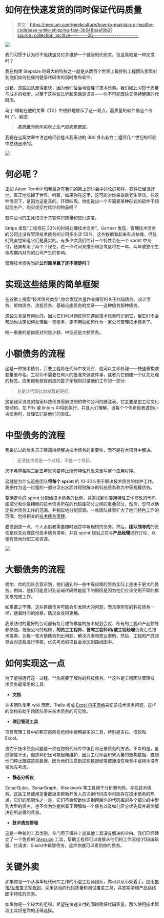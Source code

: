 # 如何在快速发货的同时保证代码质量

> 原文：<https://medium.com/geekculture/how-to-maintain-a-healthy-codebase-while-shipping-fast-3b548baa10b2?source=collection_archive---------26----------------------->

![](img/36ef0b74f8057e324e497ca9b5147ca5.png)

我们习惯于认为你不能快速交付并维护一个健康的代码库。但这真的是一种交换吗？

我在构建 Stepsize 时最大的特权之一就是从数百个世界上最好的工程团队那里听到他们如何在保持健康代码库的同时发布软件。

没错，这些团队走得更快，因为他们恰当地管理了技术债务。我们如此习惯于质量与成本的权衡，以至于这种说法听起来像是谎言——你不可能既快又保持健康的代码库。

马丁·福勒在他的文章《T2》中很好地驳斥了这一观点，高质量的软件值这个价吗？’。剧透:

> ***高质量的软件实际上生产起来更便宜。***

我将在这篇文章中讲述的经验是从我采访的 300 多名软件工程师几个世纪的经验中总结出来的。

![](img/dfb86cc229443bd2fa953a620aba3375.png)

# 何必呢？

正如 Adam Tornhill 和我最近在我们的[网上研讨会](https://www.stepsize.com/blog/ask-me-anything-technical-debt)中讨论的那样，软件已经很好地、真正地吃掉了世界。听着，如果你在这里，这可能对你来说是老生常谈。在这种情况下，是因为这是真的。环顾四周，你能说出一个不需要某种形式的软件干预就能生产、购买或交付给你的物品吗？

软件公司的生死取决于其软件的质量和交付速度。

Stripe 发现“工程师花 33%的时间处理技术债务”。Gartner 发现，管理技术债务的公司比没有管理技术债务的公司多出货 50%。这些数据看起来有点枯燥，但我们凭直觉知道它们是真实的。有多少次我们估计一个特性会在一个 sprint 中交付，结果却用了两个？现在，花一点时间来推断和思考这将在一年、两年或整个生命周期内对你的公司产生的影响。

管理技术债得当的**公司简单赢了还不清楚吗？**

# 实现这些结果的简单框架

在谷歌上搜索“技术债务类型”,你会发现大量作者撰写的关于代码债务、设计债务、架构债务、流程债务、基础设施债务的文章——这种债务那种债务。

这些文章是有帮助的，因为它们可以训练你在遇到技术债务时识别它，但它们不会帮助你决定如何处理每一笔债务，更不用说如何作为一家公司管理技术债务了。

唯一重要的是你面对的是小额、中型还是大额债务。

# 小额债务的流程

这是一种技术债务，只要工程师在代码中发现它，就可以立即处理——快速重构或变量重命名。工程师不需要任何人的批准来做这件事，或者为它创建一个优先处理的标签。应用鲍勃叔叔创造的童子军规则只是他们工作的一部分:

> 总是让代码比你发现的更好。

这是我采访过的每家科技债务得到控制的软件公司的赌注表。它主要是由工程文化驱动的，在 PRs 或 linters 中得到执行，并且人们理解，当每个个体贡献者遇到小块债务时，处理它们是他们的责任。

# 中型债务的流程

我采访过的优秀员工强调持续解决技术债务的重要性，而不是在大项目中解决。

> 还清技术债是一个过程，不是一个项目。

您不希望每隔三到五年就需要停止所有特性开发来重写整个应用程序。

这就是为什么这些团队**将每个 sprint** 的 10-30%用于解决技术债务的维护工作。我把作为这一过程的一部分浮出水面并得到解决的科技债务称为中等规模债务。

要确定你的 sprint 分配给技术债务的比例，只需找到你要用特性工作修改的代码库部分和你最糟糕的技术债务所在的代码库部分之间的重叠部分。然后，您可以确定技术债务工作的范围，并相应地分配资源。一些团队甚至扩大了他们特色工作的范围，包括相关的[技术债务清理](https://www.stepsize.com/blog/how-to-stop-wasting-engineering-time-on-technical-debt)。

要做到这一点，个人贡献者需要随时跟踪中等规模的债务。然后，**团队领导的**的责任是优先处理这份技术债务清单，并在 sprint 规划之前与**产品经理**进行讨论，以便有效地分配工程资源。

![](img/a9f29a53314147533637eed361f05286.png)

# 大额债务的流程

偶尔，你的团队会意识到，他们遇到的一些中等规模的债务实际上是由于更大的债务。例如，他们可能意识到前端代码性能低下的原因是因为他们应该使用不同的框架来完成工作。

如果置之不理，这些巨额债务可能会引发巨大的问题，而且像所有的科技债务一样，随着时间的推移，情况会变得更糟。

我采访过的最好的公司都有每月或每季度的技术规划会议，所有的工程和产品领导都参加。根据公司的规模，**的员工工程师、首席工程师和/或工程经理**负责汇总技术提案，为每一笔大额债务列出问题、解决方案和商业案例。然后，工程和产品领导会对这些进行审核，优先考虑的项目会添加到路线图中。

# 如何实现这一点

为了能够运行这一过程，**你需要了解你的科技债务。**这些是工程团队管理技术债务最常用的工具:

*   **文档**

许多团队使用 wiki 页面、Trello 板或 [Excel 电子表格](https://stepsize.hubspotpagebuilder.com/free-spreadsheet-to-manage-technical-debt)来记录技术债务问题。这样的文档有助于跨团队带来技术债务的可见性。

*   **项目管理工具**

项目管理工具中的积压是所有组织中使用最多的工具，特别是吉拉、汉软和 Excel。

致力于技术债务问题是一种在你的代码库中编目和记录债务的方法。不幸的是，虽然聊胜于无，但这种积压可能很难维护，因为工程师会积累大量的重构数据，直到他们停止跟踪这些数据，因为他们注意到这些数据经常被淹没在噪音中或根本没有被优先考虑。

*   **静态分析仪**

SonarQube、SonarGraph、Klockwork 等工具用于分析源代码，寻找技术债务。这些工具使用定量数据来帮助开发人员识别代码库中可能存在技术债务的热点。它们的局限性之一是，它们不会帮助你识别跨越你的代码库的多个部分的中型到大型的债务，也不会为你提供真正理解每一个债务以及如何区分优先级并最终解决它所必需的背景。

*   **技术债务管理**

这是一种新的工具类别，专门用于填补上述其他工具没有解决的空白。我们已经建立了一个免费的 [Stepsize](https://www.stepsize.com/) 工具，帮助工程师可以直接从他们的工作流程(代码编辑器、拉请求、Slack)中跟踪债务，这样你就可以看到你的债务。

# 关键外卖

如果你是一个从事年轻代码库工作的小型工程师团队，你可以从小处着手。应用[男孩/女孩童子军规则](https://www.stepsize.com/blog/how-to-be-an-effective-boy-girl-scout-engineer)，采用适当的代码质量和测试覆盖工具，并定期清理产品路线图中特性的债务。

如果你是一个较大的组织，希望在快速交付的同时确保代码质量，那么使用技术管理工具将是你的正确选择。